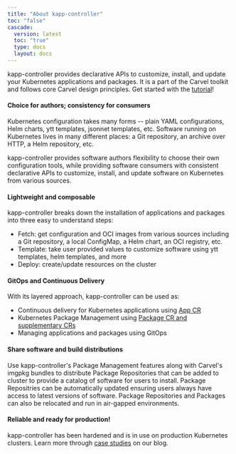 ```yaml
---
title: "About kapp-controller"
toc: "false"
cascade:
  version: latest
  toc: "true"
  type: docs
  layout: docs
---
```


kapp-controller provides declarative APIs to customize, install, and update your Kubernetes applications and packages. It is a part of the Carvel toolkit and follows core Carvel design principles. Get started with the [tutorial](packaging-tutorial.md)!

#### Choice for authors; consistency for consumers
Kubernetes configuration takes many forms -- plain YAML configurations, Helm charts, ytt templates, jsonnet templates, etc.
Software running on Kubernetes lives in many different places: a Git repository, an archive over HTTP, a Helm repository, etc.

kapp-controller provides software authors flexibility to choose their own configuration tools, while providing software consumers with consistent declarative APIs to customize, install, and update software on Kubernetes from various sources.

#### Lightweight and composable
kapp-controller breaks down the installation of applications and packages into three easy to understand steps:
- Fetch: get configuration and OCI images from various sources including a Git repository, a local ConfigMap, a Helm chart, an OCI registry, etc.
- Template: take user provided values to customize software using ytt templates, helm templates, and more
- Deploy: create/update resources on the cluster

#### GitOps and Continuous Delivery
With its layered approach, kapp-controller can be used as:
- Continuous delivery for Kubernetes applications using [App CR](app-spec.md)
- Kubernetes Package Management using [Package CR and supplementary CRs](packaging.md)
- Managing applications and packages using GitOps

#### Share software and build distributions
Use kapp-controller's Package Management features along with Carvel's imgpkg bundles to distribute Package Repositories that can be added to cluster to provide a catalog of software for users to install. Package Repositries can be automatically updated ensuring users always have access to latest versions of software. Package Repositories and Packages can also be relocated and run in air-gapped environments.

#### Reliable and ready for production!
kapp-controller has been hardened and is in use on production Kubernetes clusters. Learn more through [case studies](/blog/casestudy-modernizing-the-us-army) on our blog.
